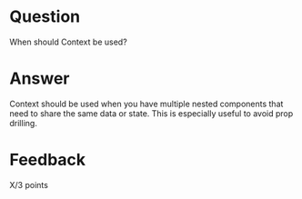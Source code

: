 # Question

When should Context be used? 

# Answer
Context should be used when you have multiple nested components that need to share the same data or state. This is especially useful to avoid prop drilling.

# Feedback

X/3 points